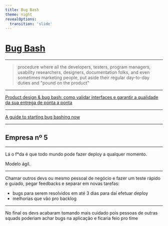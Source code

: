 ```yaml
---
title: Bug Bash
theme: night
revealOptions:
  transition: 'slide'
---
```


# [Bug Bash](https://en.wikipedia.org/wiki/Bug_bash)

---

> procedure where all the developers, testers, program managers, usability researchers, designers, documentation folks, and even sometimes marketing people, put aside their regular day-to-day duties and "pound on the product"

---

[Product design & bug bash: como validar interfaces e garantir a qualidade da sua entrega de ponta a ponta](https://medium.com/quintoandar-design/product-design-bug-bash-como-validar-interfaces-e-garantir-a-qualidade-da-sua-entrega-de-ponta-61ec516e47a3)

---

[A guide to starting bug bashing now](https://medium.com/quintoandar-tech-blog/https-medium-com-manoelamendonca-a-guide-to-starting-bug-bashing-now-3c5da094773)

---

## Empresa nº 5

----

Lá o f*da é que todo mundo pode fazer deploy a qualquer momento.

Modelo ágil.<!-- .element: class="fragment" data-fragment-index="1" -->

----

Chamar outros devs ou mesmo pessoal de negócio e fazer um teste rápido e guiado, pegar feedbacks e separar em novas tarefas:
- bugs para serem resolvidos em até 3 dias para daí efetuar deploy<!-- .element: class="fragment" data-fragment-index="1" -->
- melhorias que vão pro backlog<!-- .element: class="fragment" data-fragment-index="2" -->

----

No final os devs acabaram tomando mais cuidado pois pessoas de outras squads poderiam achar bugs na aplicação e ficaria feio pro time
